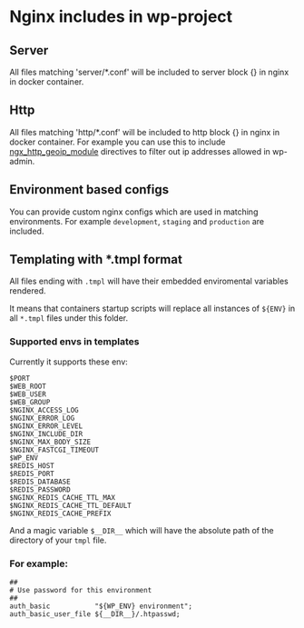 # Nginx includes in wp-project
## Server
All files matching 'server/*.conf' will be included to server block {} in nginx in docker container.

## Http
All files matching 'http/*.conf' will be included to http block {} in nginx in docker container.
For example you can use this to include [ngx_http_geoip_module](http://nginx.org/en/docs/http/ngx_http_geoip_module.html) directives to filter out ip addresses allowed in wp-admin.

## Environment based configs
You can provide custom nginx configs which are used in matching environments. For example `development`, `staging` and `production` are included.

## Templating with *.tmpl format
All files ending with `.tmpl` will have their embedded enviromental variables rendered.

It means that containers startup scripts will replace all instances of `${ENV}` in all `*.tmpl` files under this folder.

### Supported envs in templates
Currently it supports these env:
```
$PORT
$WEB_ROOT
$WEB_USER
$WEB_GROUP
$NGINX_ACCESS_LOG
$NGINX_ERROR_LOG
$NGINX_ERROR_LEVEL
$NGINX_INCLUDE_DIR
$NGINX_MAX_BODY_SIZE
$NGINX_FASTCGI_TIMEOUT
$WP_ENV
$REDIS_HOST
$REDIS_PORT
$REDIS_DATABASE
$REDIS_PASSWORD
$NGINX_REDIS_CACHE_TTL_MAX
$NGINX_REDIS_CACHE_TTL_DEFAULT
$NGINX_REDIS_CACHE_PREFIX
```

And a magic variable `$__DIR__` which will have the absolute path of the directory of your `tmpl` file.

### For example:
```
##
# Use password for this environment
##
auth_basic           "${WP_ENV} environment";
auth_basic_user_file ${__DIR__}/.htpasswd;
```
